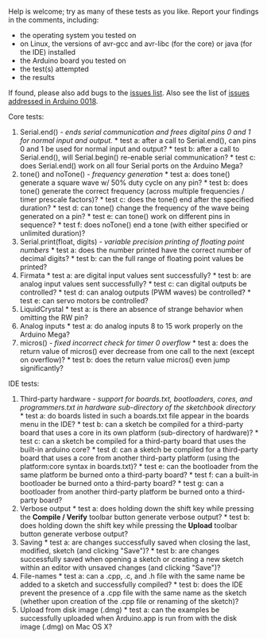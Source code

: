 Help is welcome; try as many of these tests as you like.  Report your findings in the comments, including:
  * the operating system you tested on
  * on Linux, the versions of avr-gcc and avr-libc (for the core) or java (for the IDE) installed
  * the Arduino board you tested on
  * the test(s) attempted
  * the results

If found, please also add bugs to the [issues list](http://code.google.com/p/arduino/issues/list).  Also see the list of [issues addressed in Arduino 0018](http://code.google.com/p/arduino/issues/list?can=1&q=milestone=0018).

Core tests:

  1. Serial.end() - _ends serial communication and frees digital pins 0 and 1 for normal input and output._
    * test a: after a call to Serial.end(), can pins 0 and 1 be used for normal input and output?
    * test b: after a call to Serial.end(), will Serial.begin() re-enable serial communication?
    * test c: does Serial.end() work on all four Serial ports on the Arduino Mega?
  1. tone() and noTone() - _frequency generation_
    * test a: does tone() generate a square wave w/ 50% duty cycle on any pin?
    * test b: does tone() generate the correct frequency (across multiple frequencies / timer prescale factors)?
    * test c: does the tone() end after the specified duration?
    * test d: can tone() change the frequency of the wave being generated on a pin?
    * test e: can tone() work on different pins in sequence?
    * test f: does noTone() end a tone (with either specified or unlimited duration)?
  1. Serial.print(float, digits) - _variable precision printing of floating point numbers_
    * test a: does the number printed have the correct number of decimal digits?
    * test b: can the full range of floating point values be printed?
  1. Firmata
    * test a: are digital input values sent successfully?
    * test b: are analog input values sent successfully?
    * test c: can digital outputs be controlled?
    * test d: can analog outputs (PWM waves) be controlled?
    * test e: can servo motors be controlled?
  1. LiquidCrystal
    * test a: is there an absence of strange behavior when omitting the RW pin?
  1. Analog inputs
    * test a: do analog inputs 8 to 15 work properly on the Arduino Mega?
  1. micros() - _fixed incorrect check for timer 0 overflow_
    * test a: does the return value of micros() ever decrease from one call to the next (except on overflow)?
    * test b: does the return value micros() even jump significantly?

IDE tests:

  1. Third-party hardware - _support for boards.txt, bootloaders, cores, and programmers.txt in hardware sub-directory of the sketchbook directory_
    * test a: do boards listed in such a boards.txt file appear in the boards menu in the IDE?
    * test b: can a sketch be compiled for a third-party board that uses a core in its own platform (sub-directory of hardware)?
    * test c: can a sketch be compiled for a third-party board that uses the built-in arduino core?
    * test d: can a sketch be compiled for a third-party board that uses a core from another third-party platform (using the platform:core syntax in boards.txt)?
    * test e: can the bootloader from the same platform be burned onto a third-party board?
    * test f: can a built-in bootloader be burned onto a third-party board?
    * test g: can a bootloader from another third-party platform be burned onto a third-party board?
  1. Verbose output
    * test a: does holding down the shift key while pressing the **Compile / Verify** toolbar button generate verbose output?
    * test b: does holding down the shift key while pressing the **Upload** toolbar button generate verbose output?
  1. Saving
    * test a: are changes successfully saved when closing the last, modified, sketch (and clicking "Save")?
    * test b: are changes successfully saved when opening a sketch or creating a new sketch within an editor with unsaved changes (and clicking "Save")?
  1. File-names
    * test a: can a .cpp, .c, and .h file with the same name be added to a sketch and successfully compiled?
    * test b: does the IDE prevent the presence of a .cpp file with the same name as the sketch (whether upon creation of the .cpp file or renaming of the sketch)?
  1. Upload from disk image (.dmg)
    * test a: can the examples be successfully uploaded when Arduino.app is run from with the disk image (.dmg) on Mac OS X?
